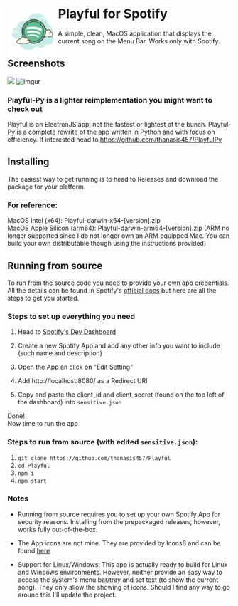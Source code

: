 # <img src="icons/app.png" align="left" width="114"/> Playful for Spotify

A simple, clean, MacOS application that displays the current song on the Menu Bar. Works only with Spotify.

## Screenshots
![](https://i.imgur.com/3NfLPaD.png)
![Imgur](https://i.imgur.com/THuPqgc.png)

### Playful-Py is a lighter reimplementation you might want to check out
Playful is an ElectronJS app, not the fastest or lightest of the bunch. Playful-Py is a complete rewrite of the app written in Python and with focus on efficiency. If interested head to https://github.com/thanasis457/PlayfulPy

## Installing

The easiest way to get running is to head to Releases and download the package for your platform.

### For reference:

MacOS Intel (x64): Playful-darwin-x64-[version].zip  
MacOS Apple Silicon (arm64): Playful-darwin-arm64-[version].zip (ARM no longer supported since I do not longer own an ARM equipped Mac. You can build your own distributable though using the instructions provided)

## Running from source

To run from the source code you need to provide your own app credentials. All the details can be found in Spotify's [official docs](https://developer.spotify.com/documentation/web-api/) but here are all the steps to get you started.

### Steps to set up everything you need

1. Head to [Spotify's Dev Dashboard](https://developer.spotify.com/dashboard)

2. Create a new Spotify App and add any other info you want to include (such name and description)

3. Open the App an click on "Edit Setting"

4. Add http://localhost:8080/ as a Redirect URI

5. Copy and paste the client_id and client_secret (found on the top left of the dashboard) into `sensitive.json`

Done!  
Now time to run the app

### Steps to run from source (with edited `sensitive.json`):

1. `git clone https://github.com/thanasis457/Playful`
2. `cd Playful`
3. `npm i`
4. `npm start`

### Notes

- Running from source requires you to set up your own Spotify App for security reasons.
Installing from the prepackaged releases, however, works fully out-of-the-box.

- The App icons are not mine. They are provided by Icons8 and can be found [here](https://icons8.com/icon/116726/spotify)

- Support for Linux/Windows: This app is actually ready to build for Linux and Windows environments. However, neither provide an easy way to access the system's menu bar/tray and set text (to show the current song). They only allow the showing of icons. Should I find any way to go around this I'll update the project.

